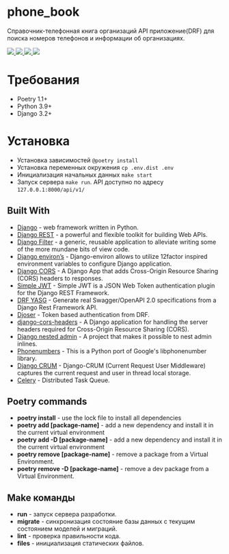 # phone_book

Справочник-телефонная книга организаций API приложение(DRF) для поиска номеров телефонов и информации об организациях.

<p align="left">
    <a href="https://www.python.org/" target="blank">
        <img src="https://img.shields.io/badge/Python-3776AB?style=for-the-badge&logo=python&logoColor=white" />
    </a>
    <a href="https://www.django-rest-framework.org/" target="blank">
        <img src="https://img.shields.io/badge/DJANGO-REST-ff1709?style=for-the-badge&logo=django&logoColor=white&color=ff1709&labelColor=gray"/>
    </a>
    <a href="https://www.sqlite.org/index.html" target="blank">
        <img src="https://img.shields.io/badge/SQLite-07405E?style=for-the-badge&logo=sqlite&logoColor=white"/>
    </a>
    <a href="https://drf-yasg.readthedocs.io/en/stable/index.html" target="blank">
        <img src="https://img.shields.io/badge/Swagger-85EA2D?style=for-the-badge&logo=Swagger&logoColor=white"/>
    </a>
</p>

Требования
===

- Poetry 1.1+
- Python 3.9+
- Django 3.2+

Установка
===

- Установка зависимостей `@poetry install`
- Установка переменных окружения `cp .env.dist .env`
- Инициализация начальных данных `make start`
- Запуск сервера `make run`. API доступно по адресу `127.0.0.1:8000/api/v1/`

## Built With

* [Django](https://www.djangoproject.com/) -  web framework written in Python.
* [Django REST](https://www.django-rest-framework.org/) - a powerful and flexible toolkit for building Web APIs.
* [Django Filter](https://django-filter.readthedocs.io/en/master/) - a generic, reusable application to alleviate writing some of the more mundane bits of view code.
* [Django environ’s](https://django-environ.readthedocs.io/en/latest/) - Django-environ allows to utilize 12factor inspired environment variables to configure Django application.
* [Django CORS](https://pypi.org/project/django-cors-headers/) - A Django App that adds Cross-Origin Resource Sharing (CORS) headers to responses.
* [Simple JWT](https://github.com/SimpleJWT/django-rest-framework-simplejwt) - Simple JWT is a JSON Web Token authentication plugin for the Django REST Framework.
* [DRF YASG](https://drf-yasg.readthedocs.io/en/stable/readme.html) - Generate real Swagger/OpenAPI 2.0 specifications from a Django Rest Framework API.
* [Djoser](https://djoser.readthedocs.io/en/latest/getting_started.html) - Token based authentication from DRF.
* [django-cors-headers](https://github.com/adamchainz/django-cors-headers) - A Django application for handling the server headers required for Cross-Origin Resource Sharing (CORS).
* [Django nested admin](https://django-nested-admin.readthedocs.io/) - A project that makes it possible to nest admin inlines.
* [Phonenumbers](https://pypi.org/project/phonenumbers/) - This is a Python port of Google's libphonenumber library.
* [Django CRUM](https://django-crum.readthedocs.io/en/latest/) - Django-CRUM (Current Request User Middleware) captures the current request and user in thread local storage.
* [Celery](https://docs.celeryproject.org/en/stable/django/first-steps-with-django.html) - Distributed Task Queue.

## Poetry commands

* **poetry install** - use the lock file to install all dependencies
* **poetry add [package-name]** - add a new dependency and install it in the current virtual environment
* **poetry add -D [package-name]** - add a new dependency and install it in the current virtual environment
* **poetry remove [package-name]** - remove a package from a Virtual Environment.
* **poetry remove -D [package-name]** - remove a dev package from a Virtual Environment.

## Make команды

* **run** - запуск сервера разработки.
* **migrate** - синхронизация состояние базы данных с текущим состоянием моделей и миграций.
* **lint** - проверка правильности кода.
* **files** - инициализация статических файлов.
